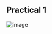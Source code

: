 ## Practical 1
![image](https://github.com/user-attachments/assets/058cbc47-126d-43a8-bed0-fbff07265dba)
